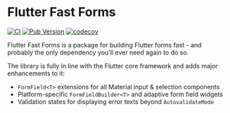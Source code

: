 # Flutter Fast Forms

[![CI](https://github.com/udos86/flutter-fast-forms/workflows/CI/badge.svg)](https://github.com/udos86/flutter-fast-forms/actions)
[![Pub Version](https://img.shields.io/pub/v/flutter_fast_forms)](https://pub.dev/packages/flutter_fast_forms)
[![codecov](https://codecov.io/gh/udos86/flutter-fast-forms/branch/master/graph/badge.svg)](https://codecov.io/gh/udos86/flutter-fast-forms)

Flutter Fast Forms is a package for building Flutter forms fast - and probably the only dependency 
you'll ever need again to do so. 

The library is fully in line with the Flutter core framework and adds major enhancements to it:

* `FormField<T>` extensions for all Material input & selection components
* Platform-specific `FormFieldBuilder<T>` and adaptive form field widgets
* Validation states for displaying error texts beyond `AutovalidateMode`
